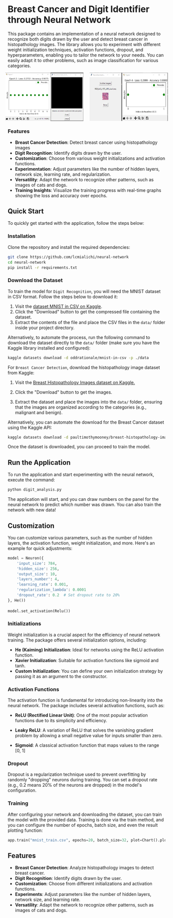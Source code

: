 # Breast Cancer and Digit Identifier through Neural Network

This package contains an implementation of a neural network designed to recognize both digits drawn by the user and detect breast cancer in histopathology images. The library allows you to experiment with different weight initialization techniques, activation functions, dropout, and hyperparameters, enabling you to tailor the network to your needs. You can easily adapt it to other problems, such as image classification for various categories.

<div style="display:flex; justify-content: center; gap: 20px;">
  <img src="img/mintty_HxflF9c7tT.gif" width="250"/>
  <img src="img/Code_759jF7v1hl.gif" width="250"/>
</div>


### Features
- **Breast Cancer Detection**: Detect breast cancer using histopathology images
- **Digit Recognition**: Identify digits drawn by the user.
- **Customization**: Choose from various weight initializations and activation functions.
- **Experimentation**: Adjust parameters like the number of hidden layers, network size, learning rate, and regularization.
- **Versatility**: Adapt the network to recognize other patterns, such as images of cats and dogs.
- **Training Insights**: Visualize the training progress with real-time graphs showing the loss and accuracy over epochs.

## Quick Start
To quickly get started with the application, follow the steps below:

### Installation
Clone the repository and install the required dependencies:

```bash
git clone https://github.com/lcmialichi/neural-network
cd neural-network
pip install -r requirements.txt
```

### Download the Dataset
To train the model for ``Digit Recognition``, you will need the MNIST dataset in CSV format. Follow the steps below to download it:
 1. Visit the [dataset MNIST in CSV on Kaggle](https://www.kaggle.com/datasets/oddrationale/mnist-in-csv).
 2. Click the "Download" button to get the compressed file containing the dataset.
 3. Extract the contents of the file and place the CSV files in the ``data/`` folder inside your project directory.

Alternatively, to automate the process, run the following command to download the dataset directly to the ``data/`` folder (make sure you have the Kaggle library installed and configured):

```bash
kaggle datasets download -d oddrationale/mnist-in-csv -p ./data
```

For ``Breast Cancer Detection``, download the histopathology image dataset from Kaggle:  
1. Visit the [Breast Histopathology Images dataset on Kaggle.](https://www.kaggle.com/datasets/paultimothymooney/breast-histopathology-images/data)

2. Click the "Download" button to get the images.
3. Extract the dataset and place the images into the ``data/`` folder, ensuring that the images are organized according to the categories (e.g., malignant and benign).


Alternatively, you can automate the download for the Breast Cancer dataset using the Kaggle API:

```bash
kaggle datasets download -d paultimothymooney/breast-histopathology-images -p ./data
```
Once the dataset is downloaded, you can proceed to train the model.

## Run the Application
To run the application and start experimenting with the neural network, execute the command:

```bash
python digit_analysis.py
```
The application will start, and you can draw numbers on the panel for the neural network to predict which number was drawn. You can also train the network with new data!

## Customization
You can customize various parameters, such as the number of hidden layers, the activation function, weight initialization, and more. Here's an example for quick adjustments:

```python
model = Neuron({
    'input_size': 784, 
    'hidden_size': 256, 
    'output_size': 10, 
    'layers_number': 4,
    'learning_rate': 0.001,
    'regularization_lambda': 0.0001
    'dropout_rate': 0.2  # Set dropout rate to 20%
}, He())

model.set_activation(Relu())
```

### Initializations
Weight initialization is a crucial aspect for the efficiency of neural network training. The package offers several initialization options, including:

- **He (Kaiming) Initialization**: Ideal for networks using the ReLU activation function.
- **Xavier Initialization**: Suitable for activation functions like sigmoid and tanh.
- **Custom Initialization**: You can define your own initialization strategy by passing it as an argument to the constructor.

### Activation Functions
The activation function is fundamental for introducing non-linearity into the neural network. The package includes several activation functions, such as:

- **ReLU (Rectified Linear Unit)**: One of the most popular activation functions due to its simplicity and efficiency.
- **Leaky ReLU**: A variation of ReLU that solves the vanishing gradient problem by allowing a small negative value for inputs smaller than zero.

- **Sigmoid**: A classical activation function that maps values to the range [0, 1]

### Dropout
Dropout is a regularization technique used to prevent overfitting by randomly "dropping" neurons during training. You can set a dropout rate (e.g., 0.2 means 20% of the neurons are dropped) in the model's configuration.

### Training
After configuring your network and downloading the dataset, you can train the model with the provided data. Training is done via the train method, and you can configure the number of epochs, batch size, and even the result plotting function:

```python
app.train("mnist_train.csv", epochs=20, batch_size=32, plot=Chart().plot_activations)
```

## Features
- **Breast Cancer Detection**: Analyze histopathology images to detect breast cancer.
- **Digit Recognition**: Identify digits drawn by the user.
- **Customization**: Choose from different initializations and activation functions.
- **Experiments**: Adjust parameters like the number of hidden layers, network size, and learning rate.
- **Versatility**: Adapt the network to recognize other patterns, such as images of cats and dogs.